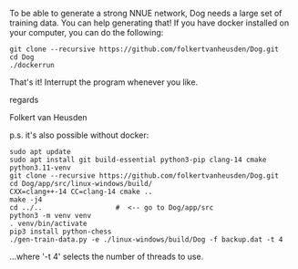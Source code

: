 To be able to generate a strong NNUE network, Dog needs a large set of training data.
You can help generating that!
If you have docker installed on your computer, you can do the following:

	git clone --recursive https://github.com/folkertvanheusden/Dog.git
	cd Dog
	./dockerrun

That's it! Interrupt the program whenever you like.


regards

Folkert van Heusden

p.s. it's also possible without docker:

    sudo apt update
    sudo apt install git build-essential python3-pip clang-14 cmake python3.11-venv
    git clone --recursive https://github.com/folkertvanheusden/Dog.git
    cd Dog/app/src/linux-windows/build/
    CXX=clang++-14 CC=clang-14 cmake ..
    make -j4
    cd ../..                  #  <-- go to Dog/app/src
    python3 -m venv venv
    . venv/bin/activate
    pip3 install python-chess
    ./gen-train-data.py -e ./linux-windows/build/Dog -f backup.dat -t 4

...where '-t 4' selects the number of threads to use.
